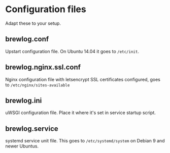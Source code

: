 # Configuration files

Adapt these to your setup.

## brewlog.conf

Upstart configuration file. On Ubuntu 14.04 it goes to `/etc/init`.

## brewlog.nginx.ssl.conf

Nginx configuration file with letsencrypt SSL certificates configured, goes to `/etc/nginx/sites-available`

## brewlog.ini

uWSGI configuration file. Place it where it's set in service startup script.

## brewlog.service

systemd service unit file. This goes to `/etc/systemd/system` on Debian 9 and newer Ubuntus.
